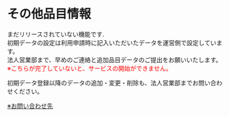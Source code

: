 # その他品目情報

まだリリースされていない機能です.   
初期データの設定は利用申請時に記入いただいたデータを運営側で設定しています。  
法人営業部まで、早めのご連絡と追加品目データのご提出をお願いいたします。  
<span style="color: red; ">※こちらが完了していないと、サービスの開始ができません。  </span>
  
初期データ登録以降のデータの追加・変更・削除も、法人営業部までお問い合わせください。  
  
[※お問い合わせ先](../../contact/)
